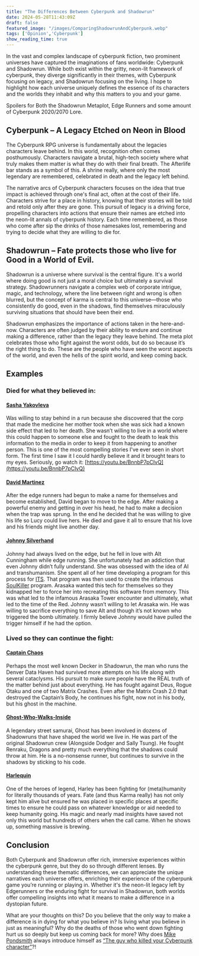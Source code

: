 ```yaml
---
title: "The Differences Between Cyberpunk and Shadowrun"
date: 2024-05-28T11:43:09Z
draft: false
featured_image: "/images/ComparingShadowrunAndCyberpunk.webp"
tags: ['Opinion','Cyberpunk']
show_reading_time: true
---
```


In the vast and complex landscape of cyberpunk fiction, two prominent universes have captured the imaginations of fans worldwide: Cyberpunk and Shadowrun. While both exist within the gritty, neon-lit framework of cyberpunk, they diverge significantly in their themes, with Cyberpunk focusing on legacy, and Shadowrun focusing on the living. I hope to highlight how each universe uniquely defines the essence of its characters and the worlds they inhabit and why this matters to you and your game.

Spoilers for Both the Shadowrun Metaplot, Edge Runners and some amount of Cyberpunk 2020/2070 Lore.

## Cyberpunk – A Legacy Etched on Neon in Blood

The Cyberpunk RPG universe is fundamentally about the legacies characters leave behind. In this world, recognition often comes posthumously. Characters navigate a brutal, high-tech society where what truly makes them matter is what they do with their final breath. The Afterlife bar stands as a symbol of this. A shrine really, where only the most legendary are remembered, celebrated in death and the legacy left behind.

The narrative arcs of Cyberpunk characters focuses on the idea that true impact is achieved through one's final act, often at the cost of their life. Characters strive for a place in history, knowing that their stories will be told and retold only after they are gone. This pursuit of legacy is a driving force, propelling characters into actions that ensure their names are etched into the neon-lit annals of cyberpunk history. Each time remembered, as those who come after sip the drinks of those namesakes lost, remembering and trying to decide what they are willing to die for.

## Shadowrun – Fate protects those who live for Good in a World of Evil.

Shadowrun is a universe where survival is the central figure. It's a world where doing good is not just a moral choice but ultimately a survival strategy. Shadowrunners navigate a complex web of corporate intrigue, magic, and technology, where the line between right and wrong is often blurred, but the concept of karma is central to this universe—those who consistently do good, even in the shadows, find themselves miraculously surviving situations that should have been their end.

Shadowrun emphasizes the importance of actions taken in the here-and-now. Characters are often judged by their ability to endure and continue making a difference, rather than the legacy they leave behind. The meta plot celebrates those who fight against the worst odds, but do so because it’s the right thing to do. These are the people who have seen the worst aspects of the world, and even the hells of the spirit world, and keep coming back.  

## Examples
### Died for what they believed in:
#### [Sasha Yakovleva](https://cyberpunk.fandom.com/wiki/Sasha_Yakovleva)
Was willing to stay behind in a run because she discovered that the corp that made the medicine her mother took when she was sick had a known side effect that led to her death. She wasn’t willing to live in a world where this could happen to someone else and fought to the death to leak this information to the media in order to keep it from happening to another person.
This is one of the most compelling stories I've ever seen in short form. The first time I saw it I could hardly believe it and it brought tears to my eyes. Seriously, go watch it: [https://youtu.be/BnnbP7pCIvQ](https://youtu.be/BnnbP7pCIvQ)

#### [David Martinez](https://cyberpunk.fandom.com/wiki/David_Martinez)
After the edge runners had begun to make a name for themselves and become established, David began to move to the edge. After making a powerful enemy and getting in over his head, he had to make a decision when the trap was sprung. In the end he decided that he was willing to give his life so Lucy could live hers. He died and gave it all to ensure that his love and his friends might live another day.

#### [Johnny Silverhand](https://cyberpunk.fandom.com/wiki/Johnny_Silverhand) 
Johnny had always lived on the edge, but he fell in love with Alt Cunningham while edge running. She unfortunately had an addiction that even Johnny didn’t fully understand. She was obsessed with the idea of AI and transhumanism. She spent all of her time developing a program for this process for [ITS](https://cyberpunk.fandom.com/wiki/ITS). That program was then used to create the infamous [SoulKiller](https://cyberpunk.fandom.com/wiki/Soulkiller)  program. Arasaka wanted this tech for themselves so they kidnapped her to force her into recreating this software from memory. This was what led to the infamous Arasaka Tower encounter and ultimately, what led to the time of the Red. Johnny wasn’t willing to let Arasaka win. He was willing to sacrifice everything to save Alt and though it’s not known who triggered the bomb ultimately. I firmly believe Johnny would have pulled the trigger himself if he had the option.

### Lived so they can continue the fight:
#### [Captain Chaos](https://shadowrun.fandom.com/wiki/Captain_Chaos)
Perhaps the most well known Decker in Shadowrun, the man who runs the Denver Data Haven had survived more attempts on his life along with several cataclysms. His pursuit to make sure people have the REAL truth of the matter behind just about everything. He has fought against Deus, Rogue Otaku and one of two Matrix Crashes. Even after the Matrix Crash 2.0 that destroyed the Captain’s Body, he continues his fight, now not in his body, but his ghost in the machine. 

#### [Ghost-Who-Walks-Inside](https://shadowrun.fandom.com/wiki/Ghost_Who_Walks_Inside)
A legendary street samurai, Ghost has been involved in dozens of Shadowruns that have shaped the world we live in. He was part of the original Shadowrun crew (Alongside Dodger and Sally Tsung). He fought Renraku, Dragons and pretty much everything that the shadows could throw at him. He is a no-nonsense runner, but continues to survive in the shadows by sticking to his code.

#### [Harlequin](https://shadowrun.fandom.com/wiki/Harlequin)
One of the heroes of legend, Harley has been fighting for (meta)humanity for literally thousands of years. Fate (and thus Karma really) has not only kept him alive but ensured he was placed in specific places at specific times to ensure he could pass on whatever knowledge or aid needed to keep humanity going. His magic and nearly mad insights have saved not only this world but hundreds of others when the call came. When he shows up, something massive is brewing.

## Conclusion

Both Cyberpunk and Shadowrun offer rich, immersive experiences within the cyberpunk genre, but they do so through different lenses. By understanding these thematic differences, we can appreciate the unique narratives each universe offers, enriching their experience of the cyberpunk game you’re running or playing in. Whether it's the neon-lit legacy left by Edgerunners or the enduring fight for survival in Shadowrun, both worlds offer compelling insights into what it means to make a difference in a dystopian future. 

What are your thoughts on this? Do you believe that the only way to make a difference is in dying for what you believe in? Is living what you believe in just as meaningful? Why do the deaths of those who went down fighting hurt us so deeply but keep us coming back for more? Why does [Mike Pondsmith](https://en.wikipedia.org/wiki/Mike_Pondsmith) always introduce himself as [“The guy who killed your Cyberpunk character”](https://youtube.com/clip/UgkxllYuozHma5zVRJ7uUJxkDt_P6E9KfokQ?si=HYCY03WpRKRkD7Gt)?!

